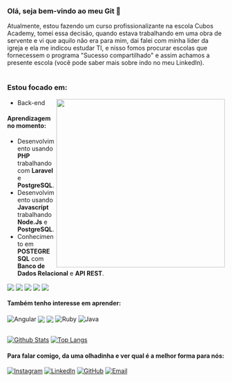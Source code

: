 ### Olá, seja bem-vindo ao meu Git 👋

  Atualmente, estou fazendo um curso profissionalizante na escola Cubos Academy, tomei essa decisão, quando estava trabalhando em uma obra de servente e vi que aquilo não era para mim, dai falei com minha líder da igreja e ela me indicou estudar TI, e nisso fomos procurar escolas que fornecessem o programa "Sucesso compartilhado" e assim achamos a presente escola (você pode saber mais sobre indo no meu LinkedIn).

#

### Estou focado em:

  <img align='right' src='https://user-images.githubusercontent.com/94023985/151900649-8d2a4ceb-adf4-4b06-bcf4-5af039555308.png' width='390px' />

  - Back-end 
  
  #### Aprendizagem no momento:

  -   Desenvolvimento usando **PHP** trabalhando com **Laravel** e **PostgreSQL**.
  -   Desenvolvimento usando **Javascript** trabalhando **Node.Js** e **PostgreSQL**.
  -   Conhecimento em **POSTEGRE SQL** com **Banco de Dados Relacional** e **API REST**.

<div style="display: inline_block"> 
  <img align="center" alt"javascript" src="https://img.shields.io/badge/JavaScript-F7DF1E?style=for-the-badge&logo=javascript&logoColor=black" />
  <img align="center" alt"node.js" src="https://img.shields.io/badge/Node.js-43853D?style=for-the-badge&logo=node.js&logoColor=white" />
  <img align="center" alt"Postgresql" src="https://img.shields.io/badge/PostgreSQL-316192?style=for-the-badge&logo=postgresql&logoColor=white" />
  <img align="center" alt"PHP" src="https://img.shields.io/badge/PHP-777BB4?style=for-the-badge&logo=php&logoColor=white" />
  <img align="center" alt"Laravel" src="https://img.shields.io/badge/Laravel-FF2D20?style=for-the-badge&logo=laravel&logoColor=white" />
</div>

#### Também tenho interesse em aprender:
  
  <div style="display: inline_block"> 
  <img align="center" alt="Angular" src="https://img.shields.io/badge/Angular-DD0031?style=for-the-badge&logo=angular&logoColor=white" />
  <img align="center" alt"C#" src="https://img.shields.io/badge/C%23-239120?style=for-the-badge&logo=c-sharp&logoColor=white" />
  <img align="center" alt"python" src="https://img.shields.io/badge/Python-3776AB?style=for-the-badge&logo=python&logoColor=white" />
  <img align="center" alt="Ruby" src="https://img.shields.io/badge/Ruby-CC342D?style=for-the-badge&logo=ruby&logoColor=white" />
  <img align="center" alt="Java" src="https://img.shields.io/badge/Java-ED8B00?style=for-the-badge&logo=java&logoColor=white" />
</div> <br>

[![Github Stats](https://github-readme-stats.vercel.app/api?username=adrianocruz01&theme=compact=true&count_private=true)](https://github.com/adrianocruz01/github-readme-stats)
[![Top Langs](https://github-readme-stats.vercel.app/api/top-langs/?username=anuraghazra&layout=compact)](https://github.com/anuraghazra/github-readme-stats)

#### Para falar comigo, da uma olhadinha e ver qual é a melhor forma para nós:
[![Instagram](https://img.shields.io/badge/Instagram-E4405F?style=for-the-badge&logo=instagram&logoColor=white)](https://www.instagram.com/adrianoutbox/)
[![LinkedIn](https://img.shields.io/badge/LinkedIn-0077B5?style=for-the-badge&logo=linkedin&logoColor=white)](https://www.linkedin.com/in/adriano-cruz-6b1793194/)
[![GitHub](https://img.shields.io/badge/GitHub-100000?style=for-the-badge&logo=github&logoColor=white)](https://github.com/AdrianoCruz01)
[![Email](https://img.shields.io/badge/Gmail-D14836?style=for-the-badge&logo=gmail&logoColor=white)](https://mail.google.com/mail/u/0/?tab=rm&ogbl#inbox?compose=CllgCJlLWnWnpHRpzgvLcTsKKpRMKgJSQdnNtFQjdddQvKHNmbSmdJlrxTLwSwFvxBNNHvHDQmL)

